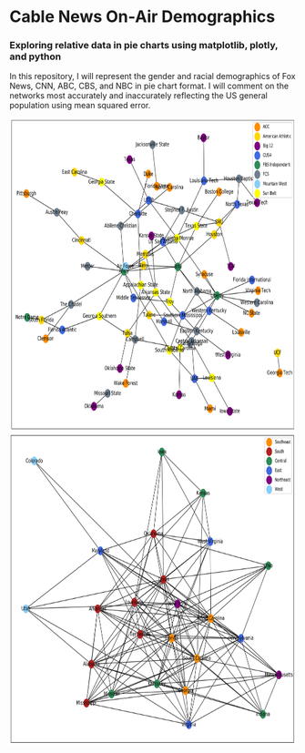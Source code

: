 # Cable News On-Air Demographics
### Exploring relative data in pie charts using matplotlib, plotly, and python

In this repository, I will represent the gender and racial demographics of Fox News, CNN, ABC, CBS, and NBC in pie chart format. I will comment on the networks most accurately and inaccurately reflecting the US general population using mean squared error.


<img src="https://github.com/Datadolittle/College_Football_Networks/blob/master/images/Out_of_Conference_Network.png" height="550" width="800">



<img src="https://github.com/Datadolittle/College_Football_Networks/blob/master/images/Out_of_State_Network.png" height="550" width="800">
